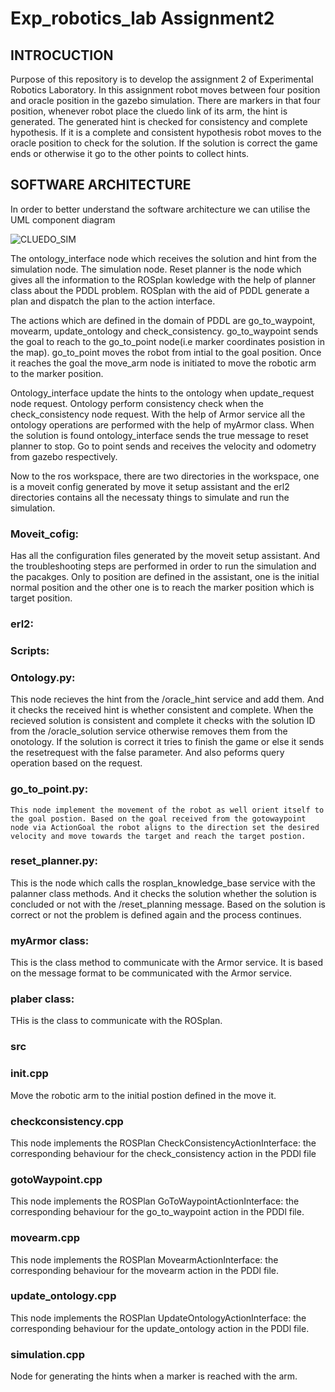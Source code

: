 # Exp_robotics_lab Assignment2
## INTROCUCTION
Purpose of this repository is to develop the assignment 2 of Experimental Robotics Laboratory. In this assignment robot moves between four position and oracle position in the gazebo simulation. There are markers in that four position, whenever robot place the cluedo link of its arm, the hint is generated. The generated hint is checked for consistency and complete hypothesis. If it is a complete and consistent hypothesis robot moves to the oracle position to check for the solution. If the solution is correct the game ends or otherwise it go to the other points to collect hints.

## SOFTWARE ARCHITECTURE
In order to better understand the software architecture we can utilise the UML component diagram

![CLUEDO_SIM](https://user-images.githubusercontent.com/82164428/220006145-f78bf9fe-5464-4f06-bde2-0c75e81ae07f.jpg)

The ontology_interface node which receives the solution and hint from the simulation node. The simulation node. Reset planner is the node which gives all the information to the ROSplan kowledge with the help of planner class about the PDDL problem. ROSplan with the aid of PDDL generate a plan and dispatch the plan to the action interface. 

The actions which are defined in the domain of PDDL are go_to_waypoint, movearm, update_ontology and check_consistency. go_to_waypoint sends the goal to reach to the go_to_point node(i.e marker coordinates posistion in the map). go_to_point moves the robot from intial to the goal position. Once it reaches the goal the move_arm node is initiated to move the robotic arm to the marker position.

Ontology_interface update the hints to the ontology when update_request node request. Ontology perform consistency check when the check_consistency node request. With the help of Armor service all the ontology operations are performed with the help of myArmor class. When the solution is found ontology_interface sends the true message to reset planner to stop. Go to point sends and receives the velocity and odometry from gazebo respectively. 

Now to the ros workspace, there are two directories in the workspace, one is a moveit config generated by move it setup assistant and the erl2 directories contains all the necessaty things to simulate and run the simulation.

### Moveit_cofig:
Has all the configuration files generated by the moveit setup assistant. And the troubleshooting steps are performed in order to run the simulation and the pacakges. Only to position are defined in the assistant, one is the initial normal position and the other one is to reach the marker position which is target position.

### erl2:

### Scripts:
### Ontology.py:
   This node recieves the hint from the /oracle_hint service and add them. And it checks the received hint is whether consistent and complete. When the recieved solution is consistent and complete it checks with the solution ID from the /oracle_solution service otherwise removes them from the onotology. If the solution is correct it tries to finish the game or else it sends the resetrequest with the false parameter. And also peforms query operation based on the request. 

### go_to_point.py:
    This node implement the movement of the robot as well orient itself to the goal postion. Based on the goal received from the gotowaypoint node via ActionGoal the robot aligns to the direction set the desired velocity and move towards the target and reach the target postion. 

### reset_planner.py:
   This is the node which calls the rosplan_knowledge_base service with the palanner class methods. And it checks the solution whether the solution is concluded or not with the /reset_planning message. Based on the solution is correct or not the problem is defined again and the process continues.


 ### myArmor class:
 This is the class method to communicate with the Armor service. It is based on the message format to be communicated with the Armor service.
 
 ### plaber class:
 THis is the class to communicate with the ROSplan.
 
 ### src
 ### init.cpp
 Move the robotic arm to the initial postion defined in the move it.
 
 ### checkconsistency.cpp 
 This node implements the ROSPlan CheckConsistencyActionInterface: the corresponding behaviour for the check_consistency action in the PDDl file
 
 ### gotoWaypoint.cpp
 This node implements the ROSPlan GoToWaypointActionInterface: the corresponding behaviour for the go_to_waypoint action in the PDDl file.
 
 ### movearm.cpp
 This node implements the ROSPlan MovearmActionInterface: the corresponding behaviour for the movearm action in the PDDl file.
 
 ### update_ontology.cpp
 This node implements the ROSPlan UpdateOntologyActionInterface: the corresponding behaviour for the update_ontology action in the PDDl file.
 
 ### simulation.cpp
 Node for generating the hints when a marker is reached with the arm.
 
 
 
